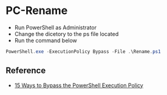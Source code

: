 # PC-Rename

* Run PowerShell as Administrator
* Change the dicetory to the ps file located
* Run the command below
```PowerShell
PowerShell.exe -ExecutionPolicy Bypass -File .\Rename.ps1
```  
## Reference
* [15 Ways to Bypass the PowerShell Execution Policy](https://blog.netspi.com/15-ways-to-bypass-the-powershell-execution-policy/)
